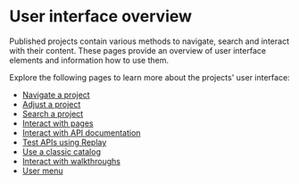 # User interface overview

Published projects contain various methods to navigate, search and interact with their content.
These pages provide an overview of user interface elements and information how to use them.

Explore the following pages to learn more about the projects' user interface:

- [Navigate a project](./navigate-project.md)
- [Adjust a project](./adjust-project.md)
- [Search a project](./use-search.md)
- [Interact with pages](./interact-with-pages.md)
- [Interact with API documentation](./interact-with-api.md)
- [Test APIs using Replay](./test-apis.md)
- [Use a classic catalog](./use-classic-catalog.md)
- [Interact with walkthroughs](./interact-with-walkthroughs.md)
- [User menu](./user-menu.md)
